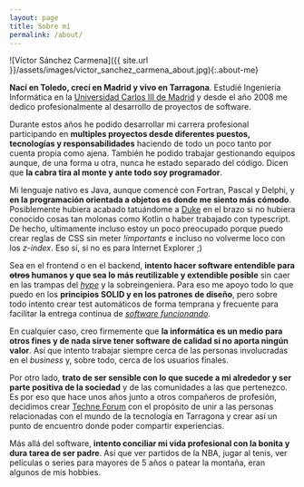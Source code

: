 ```yaml
---
layout: page
title: Sobre mí
permalink: /about/
---
```

![Víctor Sánchez Carmena]({{ site.url }}/assets/images/victor_sanchez_carmena_about.jpg){:.about-me}

**Nací en Toledo, crecí en Madrid y vivo en Tarragona**. Estudié Ingeniería Informática en la [Universidad Carlos III de Madrid](https://www.uc3m.es/Home) y desde el año 2008 me dedico profesionalmente al desarrollo de proyectos de software.

Durante estos años he podido desarrollar mi carrera profesional participando en **multiples proyectos desde diferentes puestos, tecnologías y responsabilidades** haciendo de todo un poco tanto por cuenta propia como ajena. También he podido trabajar gestionando equipos aunque, de una forma u otra, nunca he estado separado del código. Dicen que **la cabra tira al monte y ante todo soy programador**.

Mi lenguaje nativo es Java, aunque comencé con Fortran, Pascal y Delphi, y **en la programación orientada a objetos es donde me siento más cómodo**. 
Posiblemente hubiera acabado tatuándome a [Duke](https://www.oracle.com/java/duke.html) en el brazo si no hubiera conocido cosas tan molonas como Kotlin o haber trabajado con typescript. De hecho, ultimamente incluso estoy un poco preocupado porque puedo crear reglas de CSS sin meter *!importants* e incluso no volverme loco con los *z-index*. Eso sí, si no es para Internet Explorer ;) 

Sea en el frontend o en el backend, **intento hacer software entendible para ~~otros~~ humanos y que sea lo más reutilizable y extendible posible** sin caer en las trampas del [*hype*](https://hackernoon.com/why-should-you-assess-the-hype-in-software-development-43c157673c01) y la sobreingeniera. Para eso me apoyo todo lo que puedo en los **principios SOLID y en los patrones de diseño**, pero sobre todo intento crear test automáticos de forma temprana y frecuente para facilitar la entrega continua de [*software funcionando*](https://ronjeffries.com/articles/020-01ff/working-software/).

En cualquier caso, creo firmemente que **la informática es un medio para otros fines y de nada sirve tener software de calidad si no aporta ningún valor**. Así que intento trabajar siempre cerca de las personas involucradas en el *business* y, sobre todo, cerca de los usuarios finales.

Por otro lado, **trato de ser sensible con lo que sucede a mi alrededor y ser parte positiva de la sociedad** y de las comunidades a las que pertenezco. Es por eso que hace unos años junto a otros compañeros de profesión, decidimos crear [Techne Forum](https://techneforum.com/) con el propósito de unir a las personas relacionadas con el mundo de la tecnología en Tarragona y crear así un punto de encuentro donde poder compartir experiencias.

Más allá del software, **intento conciliar mi vida profesional con la bonita y dura tarea de ser padre**. Así que ver partidos de la NBA, jugar al tenis, ver películas o series para mayores de 5 años o patear la montaña, eran algunos de mis hobbies.